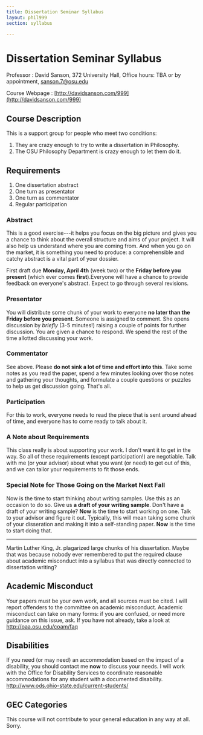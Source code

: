 ```yaml
---
title: Dissertation Seminar Syllabus
layout: phil999
section: syllabus

---
```


# Dissertation Seminar Syllabus #

Professor
:	David Sanson, 372 University Hall, Office hours: TBA or by appointment, sanson.7@osu.edu

Course Webpage
:	[http://davidsanson.com/999](http://davidsanson.com/999)

## Course Description ##

This is a support group for people who meet two conditions:

1. They are crazy enough to try to write a dissertation in Philosophy.
2. The OSU Philosophy Department is crazy enough to let them do it.

## Requirements ##

1. One dissertation abstract
2. One turn as presentator
3. One turn as commentator
4. Regular participation

### Abstract ###

This is a good exercise---it helps you focus on the big picture and gives you a chance to think about the overall structure and aims of your project. It will also help us understand where you are coming from. And when you go on the market, it is something you need to produce: a comprehensible and catchy abstract is a vital part of your dossier. 

First draft due **Monday, April 4th** (week two) or the **Friday before you present** (which ever comes **first**).Everyone will have a chance to provide feedback on everyone's abstract. Expect to go through several revisions.

### Presentator ###

You will distribute some chunk of your work to everyone **no later than the Friday before you present**. Someone is assigned to comment. She opens discussion by *briefly* (3-5 minutes!) raising a couple of points for further discussion. You are given a chance to respond. We spend the rest of the time allotted discussing your work.

### Commentator ###

See above. Please **do not sink a lot of time and effort into this**. Take some notes as you read the paper, spend a few minutes looking over those notes and gathering your thoughts, and formulate a couple questions or puzzles to help us get discussion going. That's all.

### Participation ###

For this to work, everyone needs to read the piece that is sent around ahead of time, and everyone has to come ready to talk about it.

### A Note about Requirements ###

This class really is about supporting your work. I don't want it to get in the way. So all of these requirements (except participation!) are negotiable. Talk with me (or your advisor) about what you want (or need) to get out of this, and we can tailor your requirements to fit those ends.

### Special Note for Those Going on the Market Next Fall ###

Now is the time to start thinking about writing samples. Use this as an occasion to do so. Give us **a draft of your writing sample**. Don't have a draft of your writing sample? **Now** is the time to start working on one. Talk to your advisor and figure it out. Typically, this will mean taking some chunk of your disseration and making it into a self-standing paper. **Now** is the time to start doing that.

**********

Martin Luther King, Jr. plagarized large chunks of his dissertation. Maybe that was because nobody ever remembered to put the required clause about academic misconduct into a syllabus that was directly connected to dissertation writing?

## Academic Misconduct  ##

Your papers must be your own work, and all sources must be cited. I will report offenders to the committee on academic misconduct. Academic misconduct can take on many forms: if you are confused, or need more guidance on this issue, ask. If you have not already, take a look at <http://oaa.osu.edu/coam/faq>

## Disabilities ##

If you need (or may need) an accommodation based on the impact of a disability, you should contact me **now** to discuss your needs. I will work with the Office for Disability Services to coordinate reasonable accommodations for any student with a documented disability. <http://www.ods.ohio-state.edu/current-students/>

## GEC Categories ##

This course will not contribute to your general education in any way at all. Sorry.


